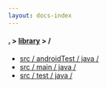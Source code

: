 ```yaml
---
layout: docs-index
---
```

#### [.](./../index) > [library](./index) > **/**

- [src / androidTest / java / ](src/androidTest/java/)
- [src / main / java / ](src/main/java/)
- [src / test / java / ](src/test/java/)

